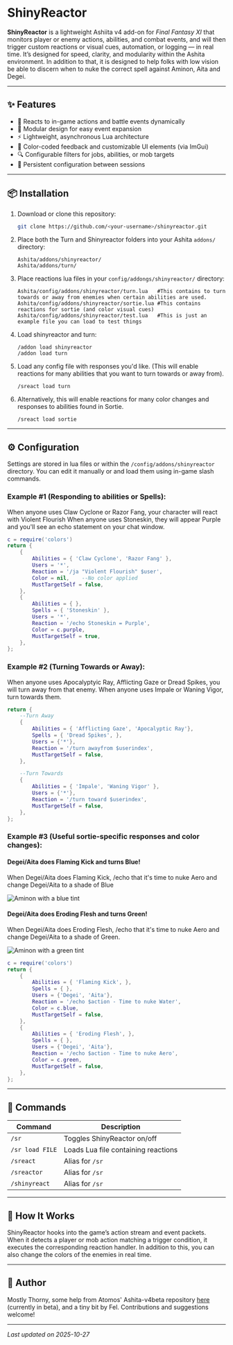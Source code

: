 # ShinyReactor

**ShinyReactor** is a lightweight Ashiita v4 add-on for *Final Fantasy XI* that monitors player or enemy actions, abilities, and combat events, and will then trigger custom reactions or visual cues, automation, or logging — in real time. It’s designed for speed, clarity, and modularity within the Ashita environment. In addition to that, it is designed to help folks with low vision be able to discern when to nuke the correct spell against Aminon, Aita and Degei.

---

## ✨ Features

- 🔁 Reacts to in-game actions and battle events dynamically  
- 🧩 Modular design for easy event expansion  
- ⚡ Lightweight, asynchronous Lua architecture  
- 🎨 Color-coded feedback and customizable UI elements (via ImGui)  
- 🔍 Configurable filters for jobs, abilities, or mob targets  
- 💾 Persistent configuration between sessions  

---

## 📦 Installation

1. Download or clone this repository:
   ```bash
   git clone https://github.com/<your-username>/shinyreactor.git
   ```
2. Place both the Turn and Shinyreactor folders into your Ashita `addons/` directory:
   ```
   Ashita/addons/shinyreactor/
   Ashita/addons/turn/
   ```
3. Place reactions lua files in your `config/addongs/shinyreactor/` directory:
   ```
   Ashita/config/addons/shinyreactor/turn.lua	#This contains to turn towards or away from enemies when certain abilities are used.
   Ashita/config/addons/shinyreactor/sortie.lua	#This contains reactions for sortie (and color visual cues)
   Ashita/config/addons/shinyreactor/test.lua	#This is just an example file you can load to test things
   ```
4. Load shinyreactor and turn:
   ```
   /addon load shinyreactor
   /addon load turn
   ```
5. Load any config file with responses you'd like. (This will enable reactions for many abilities that you want to turn towards or away from).
   ```
   /sreact load turn
   ```
6. Alternatively, this will enable reactions for many color changes and responses to abilities found in Sortie.
   ```
   /sreact load sortie
   ```

---

## ⚙️ Configuration

Settings are stored in lua files or within the `/config/addons/shinyreactor` directory.  You can edit it manually or and load them using in-game slash commands.

### Example #1 (Responding to abilities or Spells):
When anyone uses Claw Cyclone or Razor Fang, your character will react with  Violent Flourish
When anyone uses Stoneskin, they will appear Purple and you'll see an echo statement on your chat window. 
```lua
c = require('colors')
return {
    {
        Abilities = { 'Claw Cyclone', 'Razor Fang' },
        Users = '*',
        Reaction = '/ja "Violent Flourish" $user',
		Color = nil,	--No color applied
        MustTargetSelf = false,
    },
    {
        Abilities = { },
        Spells = { 'Stoneskin' },
        Users = '*',
        Reaction = '/echo Stoneskin = Purple',
		Color = c.purple,
        MustTargetSelf = true,
    },
};
```

### Example #2 (Turning Towards or Away):
When anyone uses Apocalyptyic Ray, Afflicting Gaze or Dread Spikes, you will turn away from that enemy.
When anyone uses Impale or Waning Vigor, turn towards them.
```lua
return {
	--Turn Away
    {
        Abilities = { 'Afflicting Gaze', 'Apocalyptic Ray'},
        Spells = { 'Dread Spikes', },
        Users = {'*'},
        Reaction = '/turn awayfrom $userindex',
        MustTargetSelf = false,
    },

	--Turn Towards
    {
        Abilities = { 'Impale', 'Waning Vigor' },
        Users = {'*'},
        Reaction = '/turn toward $userindex',
        MustTargetSelf = false,
    },
};
```

### Example #3 (Useful sortie-specific responses and color changes):

#### Degei/Aita does Flaming Kick and turns Blue!
When Degei/Aita does Flaming Kick, /echo that it's time to nuke Aero and change Degei/Aita to a shade of Blue

![Aminon with a blue tint](images/shinyreactor01.png)

#### Degei/Aita does Eroding Flesh and turns Green!
When Degei/Aita does Eroding Flesh, /echo that it's time to nuke Aero and change Degei/Aita to a shade of Green.

![Aminon with a green tint](images/shinyreactor02.png)

```lua
c = require('colors')
return {
    {
        Abilities = { 'Flaming Kick', },
        Spells = { },
        Users = {'Degei', 'Aita'},
        Reaction = '/echo $action - Time to nuke Water',
		Color = c.blue,
        MustTargetSelf = false,
    },
    {
        Abilities = { 'Eroding Flesh', },
        Spells = { },
        Users = {'Degei', 'Aita'},
        Reaction = '/echo $action - Time to nuke Aero',
		Color = c.green,
        MustTargetSelf = false,
    },
};
```


---

## 💬 Commands

| Command | Description |
|----------|-------------|
| `/sr` | Toggles ShinyReactor on/off |
| `/sr load FILE` | Loads Lua file containing reactions |
| `/sreact` | Alias for `/sr` |
| `/sreactor` | Alias for `/sr` |
| `/shinyreact` | Alias for `/sr` |


---

## 🧠 How It Works

ShinyReactor hooks into the game’s action stream and event packets.  
When it detects a player or mob action matching a trigger condition, it executes the corresponding reaction handler. In addition to this, you can also change the colors of the enemies in real time.

---

## 👤 Author

Mostly Thorny, some help from Atomos' Ashita-v4beta repository [here](https://github.com/AshitaXI/Ashita-v4beta) (currently in beta), and a tiny bit by Fel.
Contributions and suggestions welcome!

---

*Last updated on 2025-10-27*

